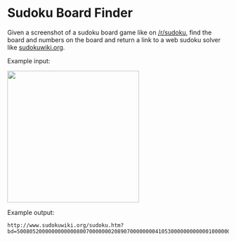 # Sudoku Board Finder

Given a screenshot of a sudoku board game like on [/r/sudoku](https://www.reddit.com/r/sudoku/), 
find the board and numbers on the board and return a link to a web sudoku solver like [sudokuwiki.org](sudokuwiki.org).

Example input:

<img src="https://i.redd.it/gqg09x5yaxl11.png" width=300>

Example output:

```
http://www.sudokuwiki.org/sudoku.htm?bd=500805200000000000080070000000208907000000004105300000000000010000000000001007006
```
